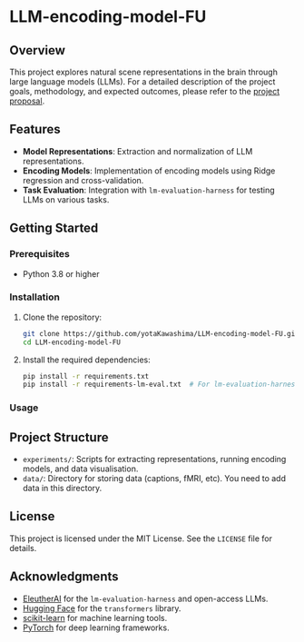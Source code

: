 # LLM-encoding-model-FU

## Overview
This project explores natural scene representations in the brain through large language models (LLMs). 
For a detailed description of the project goals, methodology, and expected outcomes, please refer to the [project proposal](./proposal.pdf).

## Features
- **Model Representations**: Extraction and normalization of LLM representations.
- **Encoding Models**: Implementation of encoding models using Ridge regression and cross-validation.
- **Task Evaluation**: Integration with `lm-evaluation-harness` for testing LLMs on various tasks.

## Getting Started

### Prerequisites
- Python 3.8 or higher

### Installation
1. Clone the repository:
    ```bash
    git clone https://github.com/yotaKawashima/LLM-encoding-model-FU.git
    cd LLM-encoding-model-FU
    ```

2. Install the required dependencies:
    ```bash
    pip install -r requirements.txt
    pip install -r requirements-lm-eval.txt  # For lm-evaluation-harness
    ```

### Usage


## Project Structure
- `experiments/`: Scripts for extracting representations, running encoding models, and data visualisation.
- `data/`: Directory for storing data (captions, fMRI, etc). You need to add data in this directory. 

## License
This project is licensed under the MIT License. See the `LICENSE` file for details.

## Acknowledgments
- [EleutherAI](https://www.eleuther.ai/) for the `lm-evaluation-harness` and open-access LLMs.
- [Hugging Face](https://huggingface.co/) for the `transformers` library.
- [scikit-learn](https://scikit-learn.org/) for machine learning tools.
- [PyTorch](https://pytorch.org/) for deep learning frameworks.